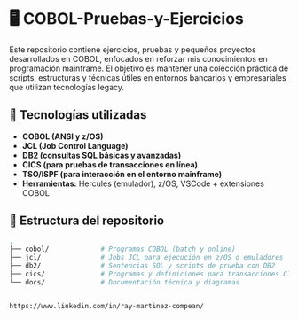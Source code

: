 # 🖥️ COBOL-Pruebas-y-Ejercicios

Este repositorio contiene ejercicios, pruebas y pequeños proyectos desarrollados en COBOL, enfocados en reforzar mis conocimientos en programación mainframe. El objetivo es mantener una colección práctica de scripts, estructuras y técnicas útiles en entornos bancarios y empresariales que utilizan tecnologías legacy.

## 🧰 Tecnologías utilizadas

- **COBOL (ANSI y z/OS)**
- **JCL (Job Control Language)**
- **DB2 (consultas SQL básicas y avanzadas)**
- **CICS (para pruebas de transacciones en línea)**
- **TSO/ISPF (para interacción en el entorno mainframe)**
- **Herramientas:** Hercules (emulador), z/OS, VSCode + extensiones COBOL

## 📂 Estructura del repositorio

```bash
.
├── cobol/             # Programas COBOL (batch y online)
├── jcl/               # Jobs JCL para ejecución en z/OS o emuladores
├── db2/               # Sentencias SQL y scripts de prueba con DB2
├── cics/              # Programas y definiciones para transacciones CICS
└── docs/              # Documentación técnica y diagramas


https://www.linkedin.com/in/ray-martinez-compean/
